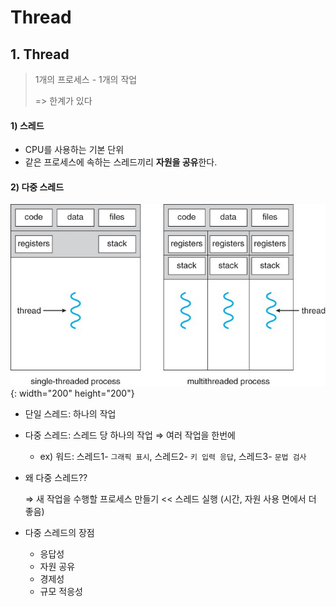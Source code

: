 ﻿# Thread
## 1. Thread
> 1개의 프로세스 - 1개의 작업
>
> => 한계가 있다

#### 1) 스레드

- CPU를 사용하는 기본 단위
- 같은 프로세스에 속하는 스레드끼리 **자원을 공유**한다.

#### 2) 다중 스레드

![Single,Multi-thread](./Image/Single,multithread.jpg){: width="200" height="200"}

- 단일 스레드: 하나의 작업

- 다중 스레드: 스레드 당 하나의 작업 ⇒ 여러 작업을 한번에

  - ex) 워드: 스레드1- `그래픽 표시`, 스레드2- `키 입력 응답`, 스레드3- `문법 검사`

- 왜 다중 스레드??

  ⇒ 새 작업을 수행할 프로세스 만들기 << 스레드 실행 (시간, 자원 사용 면에서 더 좋음)

- 다중 스레드의 장점

  - 응답성
  - 자원 공유
  - 경제성
  - 규모 적응성
